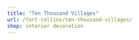 ```yaml
---
title: "Ten Thousand Villages"
url: /fort-collins/ten-thousand-villages/
shop: interior decoration
---
```

